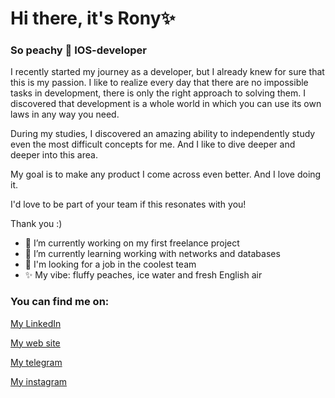 # Hi there, it's Rony✨
### So peachy 🍑 IOS-developer
I recently started my journey as a developer, but I already knew for sure that this is my passion. I like to realize every day that there are no impossible tasks in development, there is only the right approach to solving them. I discovered that development is a whole world in which you can use its own laws in any way you need.

During my studies, I discovered an amazing ability to independently study even the most difficult concepts for me. And I like to dive deeper and deeper into this area.

My goal is to make any product I come across even better. And I love doing it.

I'd love to be part of your team if this resonates with you!

Thank you :)

- 🥷 I’m currently working on my first freelance project
- 🌱 I’m currently learning working with networks and databases
- 👀 I'm looking for a job in the coolest team
- ✨ My vibe: fluffy peaches, ice water and fresh English air
  
### You can find me on:

  [My LinkedIn](https://sopeachy.dev/linkedinerror)
  
  [My web site](https://www.sopeachy.dev/](http://sopeachydev.tilda.ws))
  
  [My telegram](https://t.me/mozhnopersik)
  
  [My instagram](https://www.instagram.com/mozhnopersik/)

<!--
### Some stat

![](http://github-profile-summary-cards.vercel.app/api/cards/profile-details?username=mozhnopersik&theme=date_night)
![](http://github-profile-summary-cards.vercel.app/api/cards/stats?username=mozhnopersik&theme=date_night)
![](http://github-profile-summary-cards.vercel.app/api/cards/repos-per-language?username=mozhnopersik&theme=date_night)

**mozhnopersik/mozhnopersik** is a ✨ _special_ ✨ repository because its `README.md` (this file) appears on your GitHub profile.

Here are some ideas to get you started:

🔭 I’m currently working on my first freelance project
🌱 I’m currently learning working with networks and databases
- 👯 I’m looking to collaborate on ...
- 🤔 I’m looking for help with ...
- 💬 Ask me about ...
- 💌 How to reach me: ...
- 😄 Pronouns: ...
- ⚡ Fun fact: ...
-->
